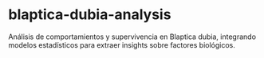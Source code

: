 # blaptica-dubia-analysis
Análisis de comportamientos y supervivencia en Blaptica dubia, integrando modelos estadísticos para extraer insights sobre factores biológicos.
